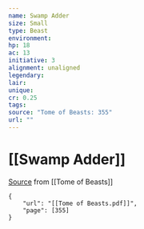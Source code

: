 ```yaml
---
name: Swamp Adder
size: Small
type: Beast
environment: 
hp: 18
ac: 13
initiative: 3
alignment: unaligned
legendary: 
lair: 
unique: 
cr: 0.25
tags: 
source: "Tome of Beasts: 355"
url: ""
---
```

# [[Swamp Adder]]

[Source](zotero://open-pdf/library/items/ULEQWHJM?page=355) from [[Tome of Beasts]]

```pdf
{
	"url": "[[Tome of Beasts.pdf]]",
	"page": [355]
}
```

